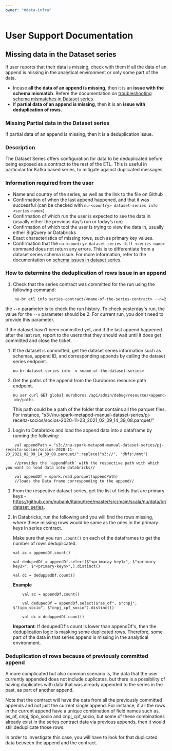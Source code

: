 ```yaml
---
owner: "#data-infra"
---
```


# User Support Documentation

## Missing data in the Dataset series

If user reports that their data is missing, check with them if all the data of an append is missing in the analytical environment or only some part of the data.

- Incase **all the data of an append is missing**, then it is an **issue with the schema mismatch**. Refere the documentation on [troubleshooting schema mismatches in Dataset series](https://github.com/nubank/data-platform-docs/blob/master/data-users/etl_users/dataset_series.md#troubleshooting-dataset-series-schema-mismatches).
- If **partial data of an append is missing**, then it is an **issue with deduplication of rows**.

### Missing Partial data in the Dataset series

If partial data of an append is missing, then it is a deduplication issue.

### Description

The Dataset Series offers configuration for data to be deduplicated before being exposed as a contract to the rest of the ETL. This is useful in particular for Kafka based series, to mitigate against duplicated messages.

### Information required from the user

- Name and country of the series, as well as the link to the file on Github
- Confirmation of when the last append happened, and that it was successful (can be checked with `nu-<country> dataset-series info <series-name>`)
- Confirmation of which run the user is expected to see the data in (usually either the previous day’s run or today’s run)
- Confirmation of which tool the user is trying to view the data in, usually either BigQuery or Databricks
- Exact characteristics of missing rows, such as primary key values.
- Confirmation that the `nu-<country> dataset-series diff <series-name>` command does not return any errors. This is to differentiate from a dataset series schema issue. For more information, refer to the documentation on [schema issues in dataset series](https://github.com/nubank/data-platform-docs/blob/master/data-users/etl_users/dataset_series.md#troubleshooting-dataset-series-schema-mismatches).

### How to determine the deduplication of rows issue in an append

1. Check that the series contract was committed for the run using the following command:

```
    nu-br etl info series-contract/<name-of-the-series-contract> --n=2
```

the `--n` parameter is to check the run history. To check yesterday's run, the value for the `--n` parameter should be 2. For current run, you don't need to provide this parameter.

If the dataset hasn’t been committed yet, and if the last append happened after the last run, report to the users that they should wait until it does get committed and close the ticket.

1. If the dataset is committed, get the dataset series information such as schemas, append ID, and corresponding appends by calling the dataset series endpoint.

    ```
    nu-br dataset-series info -v <name-of-the-dataset-series>
    ```

1. Get the paths of the append from the Ouroboros resource path endpoint.

    ```
    nu ser curl GET global ouroboros /api/admin/debug/resource/<append-id>/paths
    ```

    This path could be a path of the folder that contains all the parquet files. For instance,
    "s3://nu-spark-metapod-manual-dataset-series/pj-receita-socios/socios-2020-11-23_2021_02_09_14_39_08.parquet/"

1. Login to Databricks and load the append data into a dataframe by running the following:

```
    val appendPath = "s3://nu-spark-metapod-manual-dataset-series/pj-receita-socios/socios-2020-11-23_2021_02_09_14_39_08.parquet/".replace("s3://", "dbfs:/mnt")

    //provides the `appendPath` with the respective path with which you want to load data into databricks//

    val appendDf = spark.read.parquet(appendPath)
    //loads the Data frame corresponding to the append//
```

1. From the respective dataset series, get the list of fields that are primary keys - <https://github.com/nubank/itaipu/tree/master/src/main/scala/nu/data/br/dataset_series>.

1. In Databricks, run the following and you will find the rows missing, where these missing rows would be same as the ones in the primary keys in series contract.

    Make sure that you run `.count()` on each of the dataframes to get the number of rows deduplicated.

    ```
    val ac = appendDf.count()

    val dedupedDf = appendDf.select($"<primaray-key1>", $"<primary-key2>", $"<primary-keyn>",).distinct()

    val dc = deduppedDf.count()
    ```

    **Example**

    ```
        val ac = appendDf.count()

        val dedupedDf = appendDf.select($"as_of", $"cnpj", $"tipo_socio", $"cnpj_cpf_socio").distinct()

        val dc = deduppedDf.count()

    ```

    **Important**: If dedupedDf's count is lower than appendDf's, then the deduplication logic is masking some duplicated rows. Therefore, some part of the data in that series append is missing in the analytical environment.

### Deduplication of rows because of previously committed append

A more complicated but also common scenario is, the data that the user currently appended does not include duplicates, but there is a possibility of having duplicates with data that was already appended to the series in the past, as part of another append.

Note that the contract will have the data from all the previously committed appends and not just the current single append. For instance, if all the rows in the current append have a unique combination of field names such as, as_of, cnpj, tipo_socio and cnpj_cpf_socio, but some of these combinations already exist in the series contract data via previous appends, then it would still deduplicate those rows.

In order to investigate this case, you will have to look for that duplicated data between the append and the contract.
